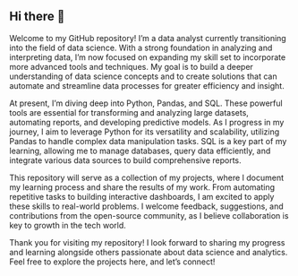 ## Hi there 👋

Welcome to my GitHub repository! I’m a data analyst currently transitioning into the field of data science. With a strong foundation in analyzing and interpreting data, I’m now focused on expanding my skill set to incorporate more advanced tools and techniques. My goal is to build a deeper understanding of data science concepts and to create solutions that can automate and streamline data processes for greater efficiency and insight.

At present, I’m diving deep into Python, Pandas, and SQL. These powerful tools are essential for transforming and analyzing large datasets, automating reports, and developing predictive models. As I progress in my journey, I aim to leverage Python for its versatility and scalability, utilizing Pandas to handle complex data manipulation tasks. SQL is a key part of my learning, allowing me to manage databases, query data efficiently, and integrate various data sources to build comprehensive reports.

This repository will serve as a collection of my projects, where I document my learning process and share the results of my work. From automating repetitive tasks to building interactive dashboards, I am excited to apply these skills to real-world problems. I welcome feedback, suggestions, and contributions from the open-source community, as I believe collaboration is key to growth in the tech world.

Thank you for visiting my repository! I look forward to sharing my progress and learning alongside others passionate about data science and analytics. Feel free to explore the projects here, and let’s connect!
